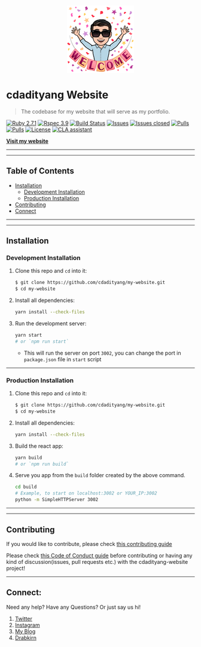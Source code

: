 <div align="center">
  <img src="https://github.com/cdadityang/my-website/raw/master/cdadityang-welcome-180x180.png"/>
</div>

# cdadityang Website

> The codebase for my website that will serve as my portfolio.

<!-- Add CI/CD info, language, main frameworks used from shields.io. Example -->
[![Ruby 2.7.1](https://img.shields.io/badge/Ruby-v2.7.1-green.svg)](https://www.ruby-lang.org/en/)
[![Rspec 3.9](https://img.shields.io/badge/RSpec-v3.9-red.svg)](http://rspec.info/)
[![Build Status](https://travis-ci.org/cdadityang/my-website.svg?branch=master)](https://travis-ci.org/cdadityang/my-website)
[![Issues](https://img.shields.io/github/issues/cdadityang/my-website.svg)](https://github.com/cdadityang/my-website/issues)
[![Issues closed](https://img.shields.io/github/issues-closed/cdadityang/my-website.svg)](https://github.com/cdadityang/my-website/issues)
[![Pulls](https://img.shields.io/github/issues-pr/cdadityang/my-website.svg)](https://github.com/cdadityang/my-website/pulls)
[![Pulls](https://img.shields.io/github/issues-pr-closed/cdadityang/my-website.svg)](https://github.com/cdadityang/my-website/pulls)
[![License](https://img.shields.io/github/license/cdadityang/my-website.svg)](https://choosealicense.com/licenses/agpl-3.0/)
[![CLA assistant](https://cla-assistant.io/readme/badge/cdadityang/my-website)](https://cla-assistant.io/cdadityang/my-website)

**[Visit my website](https://cdadityang.xyz)**

-----
-----

## Table of Contents
- [Installation](#installation)
  - [Development Installation](#development-installation)
  - [Production Installation](#production-installation)
- [Contributing](#contributing)
- [Connect](#connect)

-----
-----

## Installation
### Development Installation
1. Clone this repo and `cd` into it:
    ```bash
    $ git clone https://github.com/cdadityang/my-website.git
    $ cd my-website
    ```

2. Install all dependencies:
    ```bash
    yarn install --check-files
    ```

3. Run the development server:
    ```bash
    yarn start
    # or `npm run start`
    ```
    - This will run the server on port `3002`, you can change the port in `package.json` file in `start` script

-----

### Production Installation
1. Clone this repo and `cd` into it:
    ```bash
    $ git clone https://github.com/cdadityang/my-website.git
    $ cd my-website
    ```

2. Install all dependencies:
    ```bash
    yarn install --check-files
    ```

3. Build the react app:
    ```bash
    yarn build
    # or `npm run build`
    ```

4. Serve you app from the `build` folder created by the above command.
    ```bash
    cd build
    # Example, to start on localhost:3002 or YOUR_IP:3002
    python -m SimpleHTTPServer 3002
    ```

-----
-----

## Contributing
If you would like to contribute, please check [this contributing guide](https://github.com/cdadityang/my-website/blob/master/CONTRIBUTING.md)

Please check [this Code of Conduct guide](https://github.com/cdadityang/my-website/blob/master/CODE_OF_CONDUCT.md) before contributing or having any kind of discussion(issues, pull requests etc.) with the cdadityang-website project!

-----

## Connect:
Need any help? Have any Questions? Or just say us hi!

1. [Twitter](https://twitter.com/cdadityang)
2. [Instagram](https://instagram.com/cdadityang)
3. [My Blog](https://blog.cdadityang.xyz)
4. [Drabkirn](https://go.cdadityang.xyz/go)